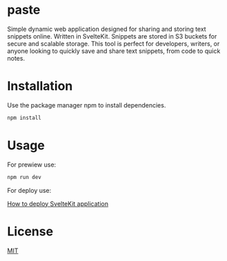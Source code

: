 # paste
Simple dynamic web application designed for sharing and storing text snippets online. Written in SvelteKit. Snippets are stored in S3 buckets for secure and scalable storage. This tool is perfect for developers, writers, or anyone looking to quickly save and share text snippets, from code to quick notes.

# Installation
Use the package manager npm to install dependencies.
```bash
npm install
```

# Usage
For prewiew use:
```bash
npm run dev
```

For deploy use:

[How to deploy SvelteKit application](https://kit.svelte.dev/docs/adapters)

# License
[MIT](LICENCE.md)